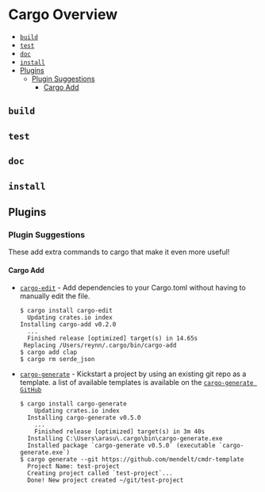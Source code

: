 # Cargo Overview <!-- omit in toc -->

- [`build`](#build)
- [`test`](#test)
- [`doc`](#doc)
- [`install`](#install)
- [Plugins](#plugins)
  - [Plugin Suggestions](#plugin-suggestions)
    - [Cargo Add](#cargo-add)

## `build`

## `test`

## `doc`

## `install`

## Plugins

### Plugin Suggestions

These add extra commands to cargo that make it even more useful!

#### Cargo Add

- [`cargo-edit`] - Add dependencies to your Cargo.toml without having to manually edit the file.

  ```console
  $ cargo install cargo-edit
    Updating crates.io index
  Installing cargo-add v0.2.0
    ...
    Finished release [optimized] target(s) in 14.65s
   Replacing /Users/reynn/.cargo/bin/cargo-add
  $ cargo add clap
  $ cargo rm serde_json
  ```

- [`cargo-generate`] - Kickstart a project by using an existing git repo as a template.
  a list of available templates is available on the [`cargo-generate GitHub`]

  ```console
  $ cargo install cargo-generate
      Updating crates.io index
    Installing cargo-generate v0.5.0
      ...
      Finished release [optimized] target(s) in 3m 40s
    Installing C:\Users\arasu\.cargo\bin\cargo-generate.exe
    Installed package `cargo-generate v0.5.0` (executable `cargo-generate.exe`)
  $ cargo generate --git https://github.com/mendelt/cmdr-template
    Project Name: test-project
    Creating project called `test-project`...
    Done! New project created ~/git/test-project
  ```

[`cargo-edit`]: https://github.com/killercup/cargo-edit
[`cargo-generate`]: https://github.com/ashleygwilliams/cargo-generate
[`cargo-generate github`]: https://github.com/ashleygwilliams/cargo-generate/blob/master/TEMPLATES.md
